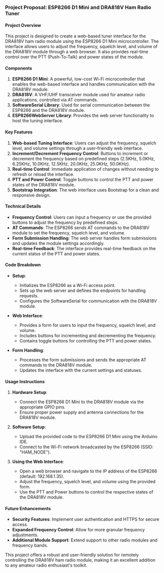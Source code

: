 ### Project Proposal: ESP8266 D1 Mini and DRA818V Ham Radio Tuner

#### Project Overview

This project is designed to create a web-based tuner interface for the DRA818V ham radio module using the ESP8266 D1 Mini microcontroller. The interface allows users to adjust the frequency, squelch level, and volume of the DRA818V module through a web browser. It also provides real-time control over the PTT (Push-To-Talk) and power states of the module.

#### Components

1. **ESP8266 D1 Mini**: A powerful, low-cost Wi-Fi microcontroller that enables the web-based interface and handles communication with the DRA818V module.
2. **DRA818V**: A VHF/UHF transceiver module used for amateur radio applications, controlled via AT commands.
3. **SoftwareSerial Library**: Used for serial communication between the ESP8266 and the DRA818V module.
4. **ESP8266WebServer Library**: Provides the web server functionality to host the tuning interface.

#### Key Features

1. **Web-based Tuning Interface**: Users can adjust the frequency, squelch level, and volume settings through a user-friendly web interface.
2. **Increment/Decrement Frequency Control**: Buttons to increment or decrement the frequency based on predefined steps (2.5KHz, 5.0KHz, 6.25KHz, 10.0KHz, 12.5KHz, 20.0KHz, 25.0KHz, 50.0KHz).
3. **Real-time Control**: Immediate application of changes without needing to refresh or reload the interface.
4. **PTT and Power Control**: Toggle buttons to control the PTT and power states of the DRA818V module.
5. **Bootstrap Integration**: The web interface uses Bootstrap for a clean and responsive design.

#### Technical Details

- **Frequency Control**: Users can input a frequency or use the provided buttons to adjust the frequency by predefined steps.
- **AT Commands**: The ESP8266 sends AT commands to the DRA818V module to set the frequency, squelch level, and volume.
- **Form Submission Handling**: The web server handles form submissions and updates the module settings accordingly.
- **Real-time Feedback**: The interface provides real-time feedback on the current status of the PTT and power states.

#### Code Breakdown

- **Setup**:
  - Initializes the ESP8266 as a Wi-Fi access point.
  - Sets up the web server and defines the endpoints for handling requests.
  - Configures the SoftwareSerial for communication with the DRA818V module.

- **Web Interface**:
  - Provides a form for users to input the frequency, squelch level, and volume.
  - Includes buttons for incrementing and decrementing the frequency.
  - Contains toggle buttons for controlling the PTT and power states.

- **Form Handling**:
  - Processes the form submissions and sends the appropriate AT commands to the DRA818V module.
  - Updates the interface with the current settings and statuses.

#### Usage Instructions

1. **Hardware Setup**:
   - Connect the ESP8266 D1 Mini to the DRA818V module via the appropriate GPIO pins.
   - Ensure proper power supply and antenna connections for the DRA818V module.

2. **Software Setup**:
   - Upload the provided code to the ESP8266 D1 Mini using the Arduino IDE.
   - Connect to the Wi-Fi network broadcasted by the ESP8266 (SSID: "HAM_NODE").

3. **Using the Web Interface**:
   - Open a web browser and navigate to the IP address of the ESP8266 (default: 192.168.1.35).
   - Adjust the frequency, squelch level, and volume using the provided form.
   - Use the PTT and Power buttons to control the respective states of the DRA818V module.

#### Future Enhancements

- **Security Features**: Implement user authentication and HTTPS for secure access.
- **Expanded Frequency Control**: Allow for more granular frequency adjustments.
- **Additional Module Support**: Extend support to other radio modules and frequency bands.

This project offers a robust and user-friendly solution for remotely controlling the DRA818V ham radio module, making it an excellent addition to any amateur radio enthusiast's toolkit.
